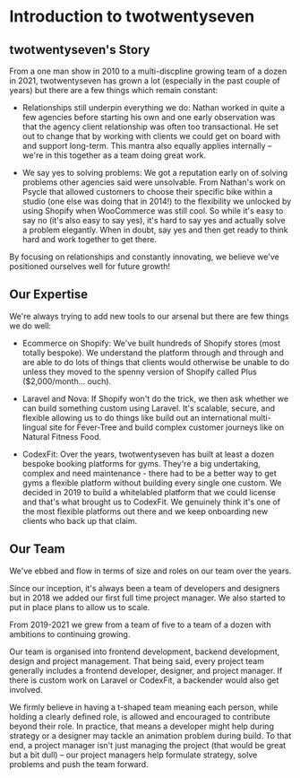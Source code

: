 # Introduction to twotwentyseven

## twotwentyseven's Story

From a one man show in 2010 to a multi-discpline growing team of a dozen in 2021, twotwentyseven has grown a lot (especially in the past couple of years) but there are a few things which remain constant:

- Relationships still underpin everything we do: Nathan worked in quite a few agencies before starting his own and one early observation was that the agency client relationship was often too transactional. He set out to change that by working with clients we could get on board with and support long-term. This mantra also equally applies internally – we're in this together as a team doing great work.  

- We say yes to solving problems: We got a reputation early on of solving problems other agencies said were unsolvable. From Nathan's work on Psycle that allowed customers to choose their specific bike within a studio (one else was doing that in 2014!) to the flexibility we unlocked by using Shopify when WooCommerce was still cool. So while it's easy to say no (it's also easy to say yes), it's hard to say yes and actually solve a problem elegantly. When in doubt, say yes and then get ready to think hard and work together to get there. 

By focusing on relationships and constantly innovating, we believe we've positioned ourselves well for future growth!

## Our Expertise

We're always trying to add new tools to our arsenal but there are few things we do well:

- Ecommerce on Shopify: We've built hundreds of Shopify stores (most totally bespoke). We understand the platform through and through and are able to do lots of things that clients would otherwise be unable to do unless they moved to the spenny version of Shopify called Plus ($2,000/month... ouch). 

- Laravel and Nova: If Shopify won't do the trick, we then ask whether we can build something custom using Laravel. It's scalable, secure, and flexible allowing us to do things like build out an international multi-lingual site for Fever-Tree and build complex customer journeys like on Natural Fitness Food. 

- CodexFit: Over the years, twotwentyseven has built at least a dozen bespoke booking platforms for gyms. They're a big undertaking, complex and need maintenance - there had to be a better way to get gyms a flexible platform without building every single one custom. We decided in 2019 to build a whitelabled platform that we could license and that's what brought us to CodexFit. We genuinely think it's one of the most flexible platforms out there and we keep onboarding new clients who back up that claim. 

## Our Team

We've ebbed and flow in terms of size and roles on our team over the years.

Since our inception, it's always been a team of developers and designers but in 2018 we added our first full time project manager. We also started to put in place plans to allow us to scale. 

From 2019-2021 we grew from a team of five to a team of a dozen with ambitions to continuing growing.

Our team is organised into frontend development, backend development, design and project management. That being said, every project team generally includes a frontend developer, designer, and project manager. If there is custom work on Laravel or CodexFit, a backender would also get involved. 

We firmly believe in having a t-shaped team meaning each person, while holding a clearly defined role, is allowed and encouraged to contribute beyond their role. In practice, that means a developer might help during strategy or a designer may tackle an animation problem during build. To that end, a project manager isn't just managing the project (that would be great but a bit dull) – our project managers help formulate strategy, solve problems and push the team forward.  